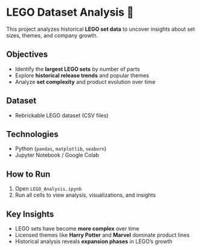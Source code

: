 # LEGO Dataset Analysis 🧱

<!-- Add a relevant screenshot or visualization here -->

This project analyzes historical **LEGO set data** to uncover insights about set sizes, themes, and company growth.

## Objectives
- Identify the **largest LEGO sets** by number of parts  
- Explore **historical release trends** and popular themes  
- Analyze **set complexity** and product evolution over time  

## Dataset
- Rebrickable LEGO dataset (CSV files)  

## Technologies
- Python (`pandas`, `matplotlib`, `seaborn`)  
- Jupyter Notebook / Google Colab  

## How to Run
1. Open `LEGO_Analysis.ipynb`  
2. Run all cells to view analysis, visualizations, and insights  

## Key Insights
- LEGO sets have become **more complex** over time  
- Licensed themes like **Harry Potter** and **Marvel** dominate product lines  
- Historical analysis reveals **expansion phases** in LEGO’s growth  
